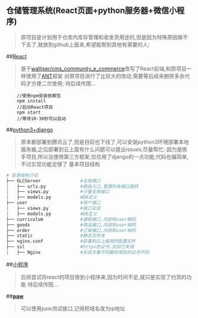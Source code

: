 ## 仓储管理系统(React页面+python服务器+微信小程序)

>原项目是计划用于仓库内库存管理和收发货用途的,但是因为特殊原因做不下去了,就放到github上面来,希望能帮到其他有需要的人;
>


##[React](./cms_community_e_commerce)
>基于[walljser/cms_community_e_commerce](https://github.com/walljser/cms_community_e_commerce)改写了React前端,和原项目一样使用了[ANT](https://ant.design/docs/react/introduce-cn)框架
>对原项目进行了比较大的改动,需要等后续来删除多余代码才方便二次使用;
>待后续传图...
```
	//使用npm安装依赖包
	npm install
	//启动React项目
	npm start
	//等待10-30秒可以启动
```

##[python3+django](./GLCServer)
>原本都部署到腾讯云了,但是目前也下线了,可以安装python3环境部署本地服务器,之后部署到云上面有什么问题可以提出issues,尽量帮忙;
>因为是练手项目,所以没使用第三方框架,仅仅用了django的一点功能,代码也偏简单,不过实现功能足够了
>基本项目结构
>
```py
# 目录结构介绍
├── GLCServer               #全局接口
|   ├── urls.py             #路由入口,管理所有接口跳转           
|   ├── views.py            #少量全局接口           
|   ├── models.py           #DB定义           
├── user                    #用户接口
|   ├── views.py            #接口实现
|   ├── models.py           #DB定义 
├── curriculum              #课程接口,内部和user相同
├── goods                   #商品接口,内部和user相同
├── order                   #订单接口,内部和user相同
├── static                  #静态文件夹
├── nginx.conf              #部署到云上面用的配置文件
├── ssl                     #https的证书,目前已失效
|   ├── Nginx               #实现方案不同最终用到的证书不同
```

##[小程序](./GlcSmart)
>后续尝试将react的项目放到小程序来,因为时间不足,就只是实现了扫货的功能
>待后续传图...

##[**paw**](./GLCIntface.paw)
>可以使用paw测试接口,记得把域名改为ip地址


